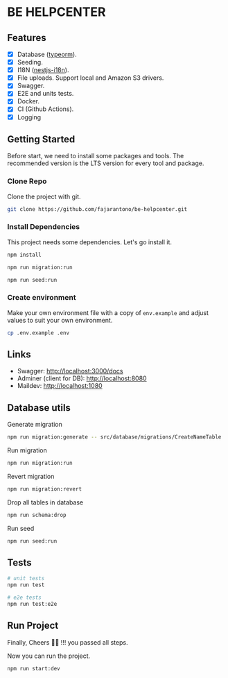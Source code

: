 # BE HELPCENTER

## Features

- [x] Database ([typeorm](https://www.npmjs.com/package/typeorm)).
- [x] Seeding.
- [x] I18N ([nestjs-i18n](https://www.npmjs.com/package/nestjs-i18n)).
- [x] File uploads. Support local and Amazon S3 drivers.
- [x] Swagger.
- [x] E2E and units tests.
- [x] Docker.
- [x] CI (Github Actions).
- [x] Logging

## Getting Started

Before start, we need to install some packages and tools.
The recommended version is the LTS version for every tool and package.

### Clone Repo

Clone the project with git.

```bash
git clone https://github.com/fajarantono/be-helpcenter.git
```

### Install Dependencies

This project needs some dependencies. Let's go install it.

```bash
npm install

npm run migration:run

npm run seed:run
```

### Create environment

Make your own environment file with a copy of `env.example` and adjust values to suit your own environment.

```bash
cp .env.example .env
```

## Links

- Swagger: <http://localhost:3000/docs>
- Adminer (client for DB): <http://localhost:8080>
- Maildev: <http://localhost:1080>

## Database utils

Generate migration

```bash
npm run migration:generate -- src/database/migrations/CreateNameTable
```

Run migration

```bash
npm run migration:run
```

Revert migration

```bash
npm run migration:revert
```

Drop all tables in database

```bash
npm run schema:drop
```

Run seed

```bash
npm run seed:run
```

## Tests

```bash
# unit tests
npm run test

# e2e tests
npm run test:e2e
```

## Run Project

Finally, Cheers 🍻🍻 !!! you passed all steps.

Now you can run the project.

```bash
npm run start:dev
```
